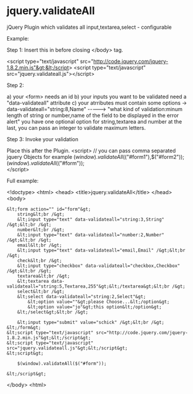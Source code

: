 jquery.validateAll
==================

jQuery Plugin which validates all input,textarea,select - configurable


Example:

Step 1:
Insert this in before closing &lt;/body&gt; tag.

&lt;script type="text/javascript" src="http://code.jquery.com/jquery-1.8.2.min.js"&gt;&lt;/script&gt;
&lt;script type="text/javascript" src="jquery.validateall.js"&gt;&lt;/script&gt;


Step 2:

a) your &lt;form&gt; needs an id
b) your inputs you want to be validated need a "data-validateall" attribute
c) your atrributes must contain some options -&gt; data-validateall="string:8,Name"
	 -----&gt; "what kind of validation:minum length of string or number,name of the field to be displayed in the error alert"
	 you have one optional option for string,textarea and number at the last, you can pass an integer to validate maximum letters.

Step 3:
Invoke your validation

Place this after the Plugin.
&lt;script&gt;
	// you can pass comma separated jquery Objects for example $(window).validateAll($("#form1"),$("#form2"));
	$(window).validateAll($("#form"));		
&lt;/script&gt;


Full example:

&lt;!doctype&gt;
&lt;html&gt;
&lt;head&gt;
	&lt;title&gt;jquery.validateAll&lt;/title&gt;
&lt;/head&gt;
&lt;body&gt;
	
	&lt;form action="" id="form"&gt;
		string&lt;br /&gt;
		&lt;input type="text" data-validateall="string:3,String" /&gt;&lt;br /&gt;
		number&lt;br /&gt;
		&lt;input type="text" data-validateall="number:2,Number" /&gt;&lt;br /&gt;
		email&lt;br /&gt;
		&lt;input type="text" data-validateall="email,Email" /&gt;&lt;br /&gt;
		check&lt;br /&gt;
		&lt;input type="checkbox" data-validateall="checkbox,Checkbox" /&gt;&lt;br /&gt;
		textarea&lt;br /&gt;
		&lt;textarea data-validateall="string:5,Textarea,255"&gt;&lt;/textarea&gt;&lt;br /&gt;
		select&lt;br /&gt;
		&lt;select data-validateall="string:2,Select"&gt;
			&lt;option value=""&gt;please Choose...&lt;/option&gt;
			&lt;option value="jo"&gt;this option&lt;/option&gt;
		&lt;/select&gt;&lt;br /&gt;
		
		&lt;input type="submit" value="schick" /&gt;&lt;br /&gt;
	&lt;/form&gt;
	&lt;script type="text/javascript" src="http://code.jquery.com/jquery-1.8.2.min.js"&gt;&lt;/script&gt;
	&lt;script type="text/javascript" src="jquery.validateall.js"&gt;&lt;/script&gt;
	&lt;script&gt;

		$(window).validateAll($("#form"));
		
	&lt;/script&gt;
	
&lt;/body&gt;
&lt;html&gt;